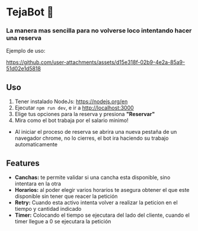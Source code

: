 # TejaBot 🤖

### La manera mas sencilla para no volverse loco intentando hacer una reserva
Ejemplo de uso:

https://github.com/user-attachments/assets/d15e318f-02b9-4e2a-85a9-51d02e1d5818

## Uso

1. Tener instalado NodeJs: <a href="" target="_blank">https://nodejs.org/en </a> 
2. Ejecutar `npm run dev`, e ir a <a href="" target="_blank">http://localhost:3000</a>  
3. Elige tus opciones para la reserva y presiona **"Reservar"**
4. Mira como el bot trabaja por el salario minimo!

- Al iniciar el proceso de reserva se abrira una nueva pestaña de un navegador chrome, no lo cierres, el bot ira haciendo su trabajo automaticamente

## Features
- **Canchas:** te permite validar si una cancha esta disponible, sino intentara en la otra
- **Horarios:** al poder elegir varios horarios te asegura obtener el que este disponible sin tener que reacer la petición
- **Retry:** Cuando esta activo intenta volver a realizar la peticion en el tiempo y cantidad indicado
- **Timer:** Colocando el tiempo se ejecutara del lado del cliente, cuando el timer llegue a 0 se ejecutara la petición


